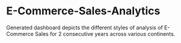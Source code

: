 # E-Commerce-Sales-Analytics
Generated dashboard depicts the different styles of analysis of E-Commerce Sales for 2 consecutive years across various continents.

